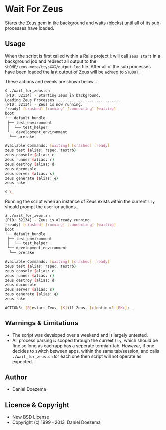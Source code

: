 # Wait For Zeus
Starts the Zeus gem in the background and waits (blocks) until all of its sub-processes have loaded.

## Usage
When the script is first called within a Rails project it will call `zeus start` in a background job and redirect all output to the `$HOME/zeus.meta/ttysXXX/output.log` file. After all of the sub processes have been loaded the last output of Zeus will be `echo`ed to `STDOUT`. 

These actions and events are shown below...

```bash
$ ./wait_for_zeus.sh 
[PID: 32134] - Starting Zeus in background.
Loading Zeus Processes .............................
[PID: 32134] - Zeus is now running.
[ready] [crashed] [running] [connecting] [waiting]
boot
└── default_bundle
 ├── test_environment
 │  └── test_helper
 └── development_environment
  └── prerake

Available Commands: [waiting] [crashed] [ready]
zeus test (alias: rspec, testrb)
zeus console (alias: c)
zeus runner (alias: r)
zeus destroy (alias: d)
zeus dbconsole
zeus server (alias: s)
zeus generate (alias: g)
zeus rake

$ \_
```

Running the script when an instance of Zeus exists within the current `tty` should prompt the user for actions...
```bash
$ ./wait_for_zeus.sh 
[PID: 32134] - Zeus is already running.
[ready] [crashed] [running] [connecting] [waiting]
boot
└── default_bundle
 ├── test_environment
 │  └── test_helper
 └── development_environment
  └── prerake

Available Commands: [waiting] [crashed] [ready]
zeus test (alias: rspec, testrb)
zeus console (alias: c)
zeus runner (alias: r)
zeus destroy (alias: d)
zeus dbconsole
zeus server (alias: s)
zeus generate (alias: g)
zeus rake

ACTIONS: [R]estart Zeus, [K]ill Zeus, [c]ontinue? [RKc]: _
```

## Warnings & Limitations
* The script was developed over a weekend and is largely untested.
* All process parsing is scoped through the current `tty`, which should be fine so long as each app has a seperate termianl tab. *However*, if one decides to switch between apps, within the same tab/session, and calls `./wait_for_zeus.sh` for each one then script will not operate as expected.

## Author
* Daniel Doezema

## Licence & Copyright
* New BSD License
* Copyright (c) 1999 - 2013, Daniel Doezema
